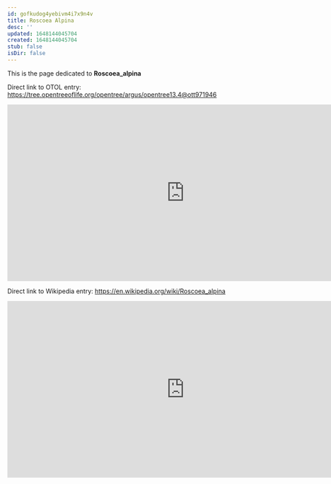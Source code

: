 ```yaml
---
id: gofkudog4yebivm4i7x9n4v
title: Roscoea Alpina
desc: ''
updated: 1648144045704
created: 1648144045704
stub: false
isDir: false
---
```

This is the page dedicated to **Roscoea_alpina**


Direct link to OTOL entry: https://tree.opentreeoflife.org/opentree/argus/opentree13.4@ott971946



<html>
    <body>
    <iframe src="https://tree.opentreeoflife.org/opentree/argus/opentree13.4@ott971946"
    width="800" height="400" frameborder="0" allowfullscreen> </iframe>
    </body>
</html>
    


Direct link to Wikipedia entry: https://en.wikipedia.org/wiki/Roscoea_alpina



<html>
    <body>
    <iframe src="https://en.wikipedia.org/wiki/Roscoea_alpina"
    width="800" height="400" frameborder="0" allowfullscreen> </iframe>
    </body>
</html>
    
